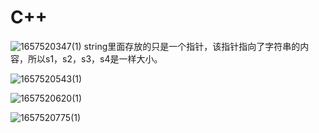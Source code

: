 # C++
![1657520347(1)](https://user-images.githubusercontent.com/63440757/178200756-a3003567-0f2b-4e27-a459-6410ae2037ae.png)
string里面存放的只是一个指针，该指针指向了字符串的内容，所以s1，s2，s3，s4是一样大小。

![1657520543(1)](https://user-images.githubusercontent.com/63440757/178201278-37476984-e59f-4588-a555-23214961831c.png)

![1657520620(1)](https://user-images.githubusercontent.com/63440757/178201443-94d0b979-24b5-4630-9f4b-c1c4de3c9e1a.png)

![1657520775(1)](https://user-images.githubusercontent.com/63440757/178201754-bdba27a4-6696-4686-97f7-585c8e984ada.png)

